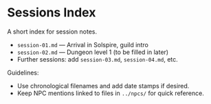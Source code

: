 # Sessions Index

A short index for session notes.

- `session-01.md` — Arrival in Solspire, guild intro
- `session-02.md` — Dungeon level 1 (to be filled in later)
- Further sessions: add `session-03.md`, `session-04.md`, etc.

Guidelines:
- Use chronological filenames and add date stamps if desired.
- Keep NPC mentions linked to files in `../npcs/` for quick reference.
